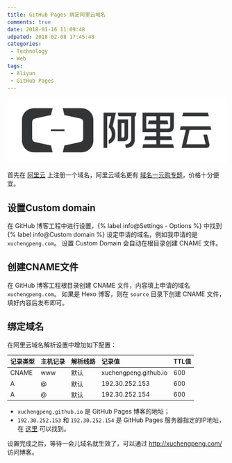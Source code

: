 ```yaml
---
title: GitHub Pages 绑定阿里云域名
comments: true
date: 2018-01-16 11:09:48
udpated: 2018-02-08 17:45:48
categories:
 - Technology
 - Web
tags:
 - Aliyun
 - GitHub Pages
---
```


![](/images/aliyun_logo.png)

首先在 [阿里云](https://www.aliyun.com) 上注册一个域名，阿里云域名更有 [域名一元购专题](https://wanwang.aliyun.com/domain/1yuan)，价格十分便宜。

<!--more-->

## 设置Custom domain

在 GitHub 博客工程中进行设置，{% label info@Settings - Options %} 中找到 {% label info@Custom domain %} 设定申请的域名，例如我申请的是 `xuchengpeng.com`。
设置 Custom Domain 会自动在根目录创建 CNAME 文件。

## 创建CNAME文件

在 GitHub 博客工程根目录创建 CNAME 文件，内容填上申请的域名 `xuchengpeng.com`。
如果是 Hexo 博客，则在 `source` 目录下创建 CNAME 文件，填好内容后发布即可。

## 绑定域名

在阿里云域名解析设置中增加如下配置：

| 记录类型       | 主机记录       | 解析线路       | 记录值         | TTL值          |
| :------------- | :------------- | :------------- | :------------- | :------------- |
| CNAME          | www            | 默认           | xuchengpeng.github.io | 600            |
| A              | @              | 默认           | 192.30.252.153 | 600            |
| A              | @              | 默认           | 192.30.252.154 | 600            |

* `xuchengpeng.github.io` 是 GitHub Pages 博客的地址；
* `192.30.252.153` 和 `192.30.252.154` 是 GitHub Pages 服务器指定的IP地址，在 [这里](https://help.github.com/articles/setting-up-an-apex-domain/) 可以找到。

设置完成之后，等待一会儿域名就生效了，可以通过 http://xuchengpeng.com/ 访问博客。
